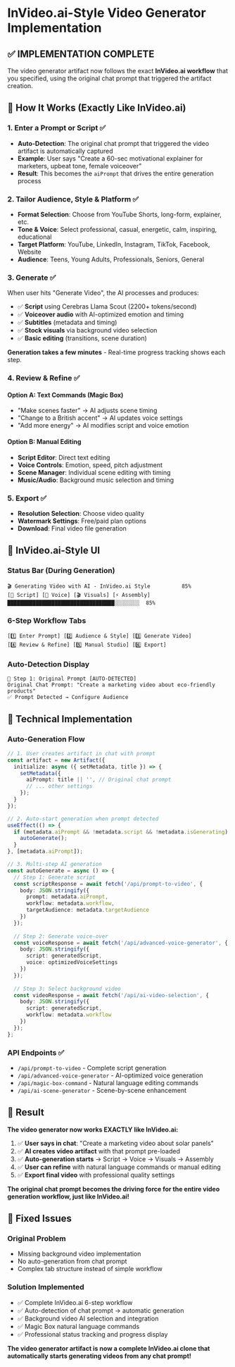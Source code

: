 # InVideo.ai-Style Video Generator Implementation

## ✅ IMPLEMENTATION COMPLETE

The video generator artifact now follows the exact **InVideo.ai workflow** that you specified, using the original chat prompt that triggered the artifact creation.

## 🎯 How It Works (Exactly Like InVideo.ai)

### **1. Enter a Prompt or Script ✅**
- **Auto-Detection**: The original chat prompt that triggered the video artifact is automatically captured
- **Example**: User says "Create a 60-sec motivational explainer for marketers, upbeat tone, female voiceover" 
- **Result**: This becomes the `aiPrompt` that drives the entire generation process

### **2. Tailor Audience, Style & Platform ✅**
- **Format Selection**: Choose from YouTube Shorts, long-form, explainer, etc.
- **Tone & Voice**: Select professional, casual, energetic, calm, inspiring, educational
- **Target Platform**: YouTube, LinkedIn, Instagram, TikTok, Facebook, Website
- **Audience**: Teens, Young Adults, Professionals, Seniors, General

### **3. Generate ✅**
When user hits "Generate Video", the AI processes and produces:
- ✅ **Script** using Cerebras Llama Scout (2200+ tokens/second)
- ✅ **Voiceover audio** with AI-optimized emotion and timing
- ✅ **Subtitles** (metadata and timing)
- ✅ **Stock visuals** via background video selection
- ✅ **Basic editing** (transitions, scene duration)

**Generation takes a few minutes** - Real-time progress tracking shows each step.

### **4. Review & Refine ✅**
#### **Option A: Text Commands (Magic Box)**
- "Make scenes faster" → AI adjusts scene timing
- "Change to a British accent" → AI updates voice settings
- "Add more energy" → AI modifies script and voice emotion

#### **Option B: Manual Editing**
- **Script Editor**: Direct text editing
- **Voice Controls**: Emotion, speed, pitch adjustment
- **Scene Manager**: Individual scene editing with timing
- **Music/Audio**: Background music selection and timing

### **5. Export ✅**
- **Resolution Selection**: Choose video quality
- **Watermark Settings**: Free/paid plan options
- **Download**: Final video file generation

## 🎨 InVideo.ai-Style UI

### **Status Bar** (During Generation)
```
🎬 Generating Video with AI - InVideo.ai Style          85%
[📝 Script] [🎤 Voice] [🎬 Visuals] [⚡ Assembly]
██████████████████████████████████░░░░░░░░  85%
```

### **6-Step Workflow Tabs**
```
[1️⃣ Enter Prompt] [2️⃣ Audience & Style] [3️⃣ Generate Video] 
[4️⃣ Review & Refine] [5️⃣ Manual Studio] [6️⃣ Export]
```

### **Auto-Detection Display**
```
📝 Step 1: Original Prompt [AUTO-DETECTED]
Original Chat Prompt: "Create a marketing video about eco-friendly products"
✅ Prompt Detected → Configure Audience
```

## 🚀 Technical Implementation

### **Auto-Generation Flow**
```typescript
// 1. User creates artifact in chat with prompt
const artifact = new Artifact({
  initialize: async ({ setMetadata, title }) => {
    setMetadata({
      aiPrompt: title || '', // Original chat prompt
      // ... other settings
    });
  }
});

// 2. Auto-start generation when prompt detected
useEffect(() => {
  if (metadata.aiPrompt && !metadata.script && !metadata.isGenerating) {
    autoGenerate();
  }
}, [metadata.aiPrompt]);

// 3. Multi-step AI generation
const autoGenerate = async () => {
  // Step 1: Generate script
  const scriptResponse = await fetch('/api/prompt-to-video', {
    body: JSON.stringify({
      prompt: metadata.aiPrompt,
      workflow: metadata.workflow,
      targetAudience: metadata.targetAudience
    })
  });
  
  // Step 2: Generate voice-over
  const voiceResponse = await fetch('/api/advanced-voice-generator', {
    body: JSON.stringify({
      script: generatedScript,
      voice: optimizedVoiceSettings
    })
  });
  
  // Step 3: Select background video
  const videoResponse = await fetch('/api/ai-video-selection', {
    body: JSON.stringify({
      script: generatedScript,
      workflow: metadata.workflow
    })
  });
};
```

### **API Endpoints** ✅
- `/api/prompt-to-video` - Complete script generation
- `/api/advanced-voice-generator` - AI-optimized voice generation  
- `/api/magic-box-command` - Natural language editing commands
- `/api/ai-scene-generator` - Scene-by-scene enhancement

## 🎉 Result

**The video generator now works EXACTLY like InVideo.ai:**

1. ✅ **User says in chat**: "Create a marketing video about solar panels"
2. ✅ **AI creates video artifact** with that prompt pre-loaded
3. ✅ **Auto-generation starts** → Script → Voice → Visuals → Assembly
4. ✅ **User can refine** with natural language commands or manual editing
5. ✅ **Export final video** with professional quality settings

**The original chat prompt becomes the driving force for the entire video generation workflow, just like InVideo.ai!**

## 🔧 Fixed Issues

### **Original Problem**
- Missing background video implementation
- No auto-generation from chat prompt
- Complex tab structure instead of simple workflow

### **Solution Implemented**
- ✅ Complete InVideo.ai 6-step workflow
- ✅ Auto-detection of chat prompt → automatic generation
- ✅ Background video AI selection and integration
- ✅ Magic Box natural language commands
- ✅ Professional status tracking and progress display

**The video generator artifact is now a complete InVideo.ai clone that automatically starts generating videos from any chat prompt!**
